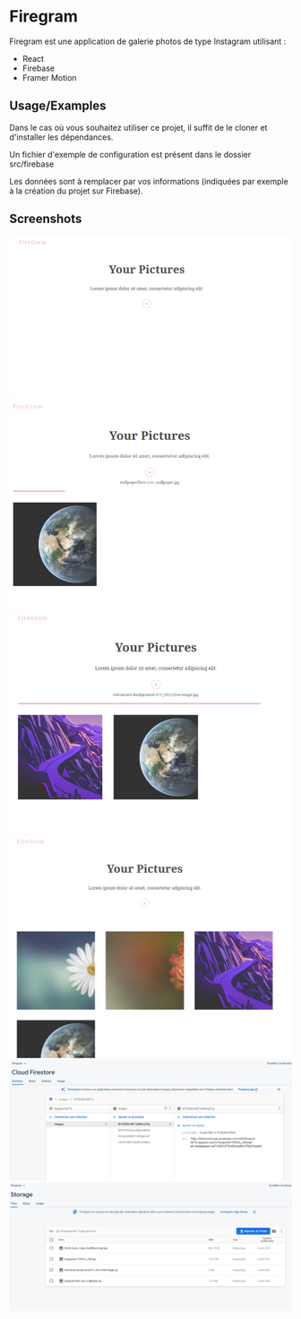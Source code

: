 
# Firegram

Firegram est une application de galerie photos de type Instagram utilisant :

- React
- Firebase
- Framer Motion

## Usage/Examples

Dans le cas où vous souhaitez utiliser ce projet, il suffit de le cloner et d'installer les dépendances.

Un fichier d'exemple de configuration est présent dans le dossier src/firebase

Les données sont à remplacer par vos informations (indiquées par exemple à la création du projet sur Firebase).

## Screenshots

![App Screenshot](./screenshots/screen1.png)
![App Screenshot](./screenshots/screen2.png)
![App Screenshot](./screenshots/screen3.png)
![App Screenshot](./screenshots/screen4.png)
![App Screenshot](./screenshots/screen5.png)
![App Screenshot](./screenshots/screen6.png)